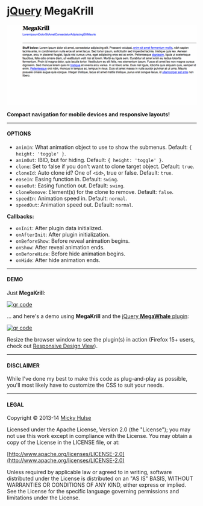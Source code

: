 # [jQuery](http://jquery.com/) MegaKrill

![MegaKrill gif demo](megakrill.gif)

**Compact navigation for mobile devices and responsive layouts!**

---

#### OPTIONS

* `animIn`: What animation object to use to show the submenus. Default: `{ height: 'toggle' }`.
* `animOut`: IBID, but for hiding. Default: `{ height: 'toggle' }`.
* `clone`: Set to false if you don't want to clone target object. Default: `true`.
* `cloneId`: Auto clone id? One of `<id>`, true or false. Default: `true`.
* `easeIn`: Easing function in. Default: `swing`.
* `easeOut`: Easing function out. Default: `swing`.
* `cloneRemove`: Element(s) for the clone to remove. Default: `false`.
* `speedIn`: Animation speed in. Default: `normal`.
* `speedOut`: Animation speed out. Default: `normal`.

**Callbacks:**

* `onInit`: After plugin data initialized.
* `onAfterInit`: After plugin initialization.
* `onBeforeShow`: Before reveal animation begins.
* `onShow`: After reveal animation ends.
* `onBeforeHide`: Before hide animation begins.
* `onHide`: After hide animation ends.

---

#### DEMO

Just **MegaKrill**:

[![qr code](http://chart.apis.google.com/chart?cht=qr&chl=https://github.com/mhulse/jquery-megakrill/&chs=240x240)](http://mhulse.github.com/jquery-megakrill/demo/)

… and here's a demo using **MegaKrill** and the [jQuery **MegaWhale** plugin](https://github.com/mhulse/jquery-megawhale):

[![qr code](http://chart.apis.google.com/chart?cht=qr&chl=https://github.com/mhulse/jquery-mega-demos/&chs=240x240)](http://mhulse.github.com/jquery-mega-demos/)

Resize the browser window to see the plugin(s) in action (Firefox 15+ users, check out [Responsive Design View](https://developer.mozilla.org/en-US/docs/Tools/Responsive_Design_View)).

---

#### DISCLAIMER

While I've done my best to make this code as plug-and-play as possible, you'll most likely have to customize the CSS to suit your needs.

---

#### LEGAL

Copyright © 2013-14 [Micky Hulse](http://mky.io)

Licensed under the Apache License, Version 2.0 (the "License"); you may not use this work except in compliance with the License. You may obtain a copy of the License in the LICENSE file, or at:

[http://www.apache.org/licenses/LICENSE-2.0](http://www.apache.org/licenses/LICENSE-2.0)

Unless required by applicable law or agreed to in writing, software distributed under the License is distributed on an "AS IS" BASIS, WITHOUT WARRANTIES OR CONDITIONS OF ANY KIND, either express or implied. See the License for the specific language governing permissions and limitations under the License.
